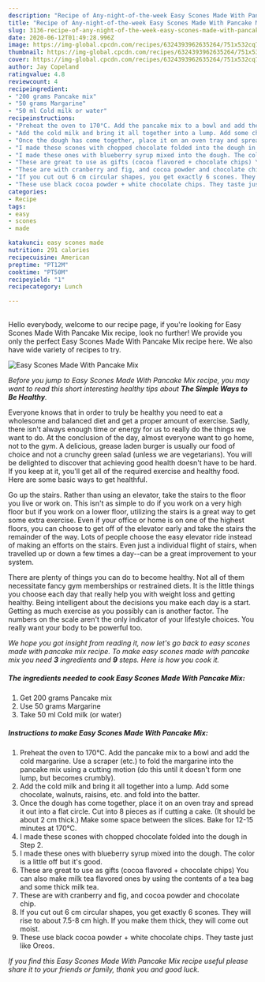 ```yaml
---
description: "Recipe of Any-night-of-the-week Easy Scones Made With Pancake Mix"
title: "Recipe of Any-night-of-the-week Easy Scones Made With Pancake Mix"
slug: 3136-recipe-of-any-night-of-the-week-easy-scones-made-with-pancake-mix
date: 2020-06-12T01:49:28.996Z
image: https://img-global.cpcdn.com/recipes/6324393962635264/751x532cq70/easy-scones-made-with-pancake-mix-recipe-main-photo.jpg
thumbnail: https://img-global.cpcdn.com/recipes/6324393962635264/751x532cq70/easy-scones-made-with-pancake-mix-recipe-main-photo.jpg
cover: https://img-global.cpcdn.com/recipes/6324393962635264/751x532cq70/easy-scones-made-with-pancake-mix-recipe-main-photo.jpg
author: Jay Copeland
ratingvalue: 4.8
reviewcount: 4
recipeingredient:
- "200 grams Pancake mix"
- "50 grams Margarine"
- "50 ml Cold milk or water"
recipeinstructions:
- "Preheat the oven to 170°C. Add the pancake mix to a bowl and add the cold margarine. Use a scraper (etc.) to fold the margarine into the pancake mix using a cutting motion (do this until it doesn&#39;t form one lump, but becomes crumbly)."
- "Add the cold milk and bring it all together into a lump. Add some chocolate, walnuts, raisins, etc. and fold into the batter."
- "Once the dough has come together, place it on an oven tray and spread it out into a flat circle. Cut into 8 pieces as if cutting a cake. (It should be about 2 cm thick.) Make some space between the slices. Bake for 12-15 minutes at 170°C."
- "I made these scones with chopped chocolate folded into the dough in Step 2."
- "I made these ones with blueberry syrup mixed into the dough. The color is a little off but it&#39;s good."
- "These are great to use as gifts (cocoa flavored + chocolate chips) You can also make milk tea flavored ones by using the contents of a tea bag and some thick milk tea."
- "These are with cranberry and fig, and cocoa powder and chocolate chip."
- "If you cut out 6 cm circular shapes, you get exactly 6 scones. They will rise to about 7.5-8 cm high. If you make them thick, they will come out moist."
- "These use black cocoa powder + white chocolate chips. They taste just like Oreos."
categories:
- Recipe
tags:
- easy
- scones
- made

katakunci: easy scones made 
nutrition: 291 calories
recipecuisine: American
preptime: "PT12M"
cooktime: "PT50M"
recipeyield: "1"
recipecategory: Lunch

---
```

<br>
Hello everybody, welcome to our recipe page, if you're looking for Easy Scones Made With Pancake Mix recipe, look no further! We provide you only the perfect Easy Scones Made With Pancake Mix recipe here. We also have wide variety of recipes to try.
<br>


![Easy Scones Made With Pancake Mix](https://img-global.cpcdn.com/recipes/6324393962635264/751x532cq70/easy-scones-made-with-pancake-mix-recipe-main-photo.jpg)

<i>Before you jump to Easy Scones Made With Pancake Mix recipe, you may want to read this short interesting healthy tips about <strong>The Simple Ways to Be Healthy</strong>.</i>

Everyone knows that in order to truly be healthy you need to eat a wholesome and balanced diet and get a proper amount of exercise. Sadly, there isn't always enough time or energy for us to really do the things we want to do. At the conclusion of the day, almost everyone want to go home, not to the gym. A delicious, grease laden burger is usually our food of choice and not a crunchy green salad (unless we are vegetarians). You will be delighted to discover that achieving good health doesn't have to be hard. If you keep at it, you'll get all of the required exercise and healthy food. Here are some basic ways to get healthful.

Go up the stairs. Rather than using an elevator, take the stairs to the floor you live or work on. This isn't as simple to do if you work on a very high floor but if you work on a lower floor, utilizing the stairs is a great way to get some extra exercise. Even if your office or home is on one of the highest floors, you can choose to get off of the elevator early and take the stairs the remainder of the way. Lots of people choose the easy elevator ride instead of making an efforts on the stairs. Even just a individual flight of stairs, when travelled up or down a few times a day--can be a great improvement to your system. 

There are plenty of things you can do to become healthy. Not all of them necessitate fancy gym memberships or restrained diets. It is the little things you choose each day that really help you with weight loss and getting healthy. Being intelligent about the decisions you make each day is a start. Getting as much exercise as you possibly can is another factor. The numbers on the scale aren't the only indicator of your lifestyle choices. You really want your body to be powerful too. 


<i>We hope you got insight from reading it, now let's go back to easy scones made with pancake mix recipe. To make easy scones made with pancake mix you need <strong>3</strong> ingredients and <strong>9</strong> steps. Here is how you cook it.
</i>

##### The ingredients needed to cook Easy Scones Made With Pancake Mix:

1. Get 200 grams Pancake mix
1. Use 50 grams Margarine
1. Take 50 ml Cold milk (or water)


##### Instructions to make Easy Scones Made With Pancake Mix:

1. Preheat the oven to 170°C. Add the pancake mix to a bowl and add the cold margarine. Use a scraper (etc.) to fold the margarine into the pancake mix using a cutting motion (do this until it doesn&#39;t form one lump, but becomes crumbly).
1. Add the cold milk and bring it all together into a lump. Add some chocolate, walnuts, raisins, etc. and fold into the batter.
1. Once the dough has come together, place it on an oven tray and spread it out into a flat circle. Cut into 8 pieces as if cutting a cake. (It should be about 2 cm thick.) Make some space between the slices. Bake for 12-15 minutes at 170°C.
1. I made these scones with chopped chocolate folded into the dough in Step 2.
1. I made these ones with blueberry syrup mixed into the dough. The color is a little off but it&#39;s good.
1. These are great to use as gifts (cocoa flavored + chocolate chips) You can also make milk tea flavored ones by using the contents of a tea bag and some thick milk tea.
1. These are with cranberry and fig, and cocoa powder and chocolate chip.
1. If you cut out 6 cm circular shapes, you get exactly 6 scones. They will rise to about 7.5-8 cm high. If you make them thick, they will come out moist.
1. These use black cocoa powder + white chocolate chips. They taste just like Oreos.


<i>If you find this Easy Scones Made With Pancake Mix recipe useful please share it to your friends or family, thank you and good luck.</i>
